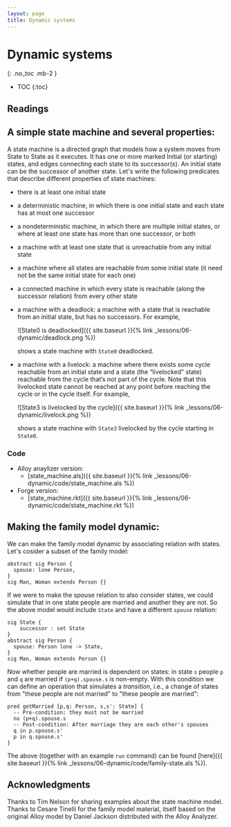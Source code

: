 ```yaml
---
layout: page
title: Dynamic systems
---
```


# Dynamic systems
{: .no_toc .mb-2 }

- TOC
{:toc}

## Readings

## A simple state machine and several properties:

A state machine is a directed graph that models how a system moves from State to
State as it executes. It has one or more marked Initial (or starting) states,
and edges connecting each state to its successor(s). An initial state can be the
successor of another state. Let's write the following predicates that describe
different properties of state machines:

- there is at least one initial state

- a deterministic machine, in which there is one initial state and each state
  has at most one successor

- a nondeterministic machine, in which there are multiple initial states, or
  where at least one state has more than one successor, or both

- a machine with at least one state that is unreachable from any initial state

- a machine where all states are reachable from some initial state (it need not
  be the same initial state for each one)

- a connected machine in which every state is reachable (along the successor
  relation) from every other state

- a machine with a deadlock: a machine with a state that is reachable from an
  initial state, but has no successors. For example,

  ![State0 is deadlocked]({{ site.baseurl }}{% link _lessons/06-dynamic/deadlock.png %})

  shows a state machine with `State0` deadlocked.

- a machine with a livelock: a machine where there exists some cycle reachable
  from an initial state and a state (the “livelocked” state) reachable from the
  cycle that’s not part of the cycle. Note that this livelocked state cannot be
  reached at any point before reaching the cycle or in the cycle itself. For example,

  ![State3 is livelocked by the cycle]({{ site.baseurl }}{% link _lessons/06-dynamic/livelock.png %})

  shows a state machine with `State3` livelocked by the cycle starting in `State0`.

### Code

- Alloy anaylizer version:
  - [state_machine.als]({{ site.baseurl }}{% link _lessons/06-dynamic/code/state_machine.als %})
- Forge version:
  - [state_machine.rkt]({{ site.baseurl }}{% link _lessons/06-dynamic/code/state_machine.rkt %})

## Making the family model dynamic:

We can make the family model dynamic by associating relation with states. Let's
cosider a subset of the family model:

```alloy
abstract sig Person {
  spouse: lone Person,
}
sig Man, Woman extends Person {}
```

If we were to make the spouse relation to also consider states, we could
simulate that in one state people are married and another they are not. So the
above model would include `State` and have a different `spouse` relation:

```alloy
sig State {
    successor : set State
}
abstract sig Person {
  spouse: Person lone -> State,
}
sig Man, Woman extends Person {}
```

Now whether people are married is dependent on states: in state `s` people `p`
and `q` are married if `(p+q).spouse.s` is non-empty. With this condition we can
define an operation that simulates a *transition*, i.e., a change of states from
"these people are not married" to "these people are married":

```alloy
pred getMarried [p,q: Person, s,s': State] {
  -- Pre-condition: they must not be married
  no (p+q).spouse.s
  -- Post-condition: After marriage they are each other's spouses
  q in p.spouse.s'
  p in q.spouse.s'
}
```

The above (together with an example `run` command) can be found [here]({{ site.baseurl }}{% link _lessons/06-dynamic/code/family-state.als %}).

## Acknowledgments

Thanks to Tim Nelson for sharing examples about the state machine model. Thanks to Cesare Tinelli for the family model material, itself based on the original Alloy model by Daniel Jackson distributed with the Alloy Analyzer.

